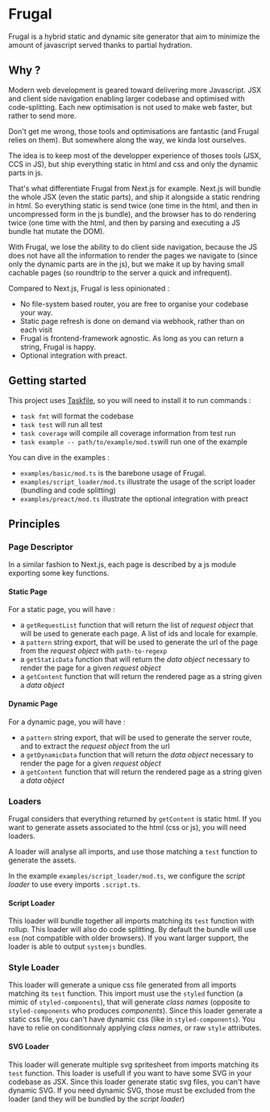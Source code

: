 # Frugal

Frugal is a hybrid static and dynamic site generator that aim to minimize the amount of javascript served thanks to partial hydration.

## Why ?

Modern web development is geared toward delivering more Javascript. JSX and client side navigation enabling larger codebase and optimised with code-splitting. Each new optimisation is not used to make web faster, but rather to send more.

Don't get me wrong, those tools and optimisations are fantastic (and Frugal relies on them). But somewhere along the way, we kinda lost ourselves. 

The idea is to keep most of the developper experience of thoses tools (JSX, CCS in JS), but ship everything static in html and css and only the dynamic parts in js.

That's what differentiate Frugal from Next.js for example. Next.js will bundle the whole JSX (even the static parts), and ship it alongside a static rendring in html. So everything static is send twice (one time in the html, and then in uncompressed form in the js bundle), and the browser has to do rendering twice (one time with the html, and then by parsing and executing a JS bundle hat mutate the DOM).

With Frugal, we lose the ability to do client side navigation, because the JS does not have all the information to render the pages we navigate to (since only the dynamic parts are in the js), but we make it up by having small cachable pages (so roundtrip to the server a quick and infrequent).

Compared to Next.js, Frugal is less opinionated : 
- No file-system based router, you are free to organise your codebase your way. 
- Static page refresh is done on demand via webhook, rather than on each visit
- Frugal is frontend-framework agnostic. As long as you can return a string, Frugal is happy.
- Optional integration with preact.

## Getting started

This project uses [Taskfile](https://taskfile.dev/#/), so you will need to install it to run commands :
- `task fmt` will format the codebase
- `task test` will run all test
- `task coverage` will compile all coverage information from test run
- `task example -- path/to/example/mod.ts`will run one of the example

You can dive in the examples :
- `examples/basic/mod.ts` is the barebone usage of Frugal. 
- `examples/script_loader/mod.ts` illustrate the usage of the script loader (bundling and code splitting)
- `examples/preact/mod.ts` illustrate the optional integration with preact

## Principles

###  Page Descriptor

In a similar fashion to Next.js, each page is described by a js module exporting some key functions.

#### Static Page
For a static page, you will have :
- a `getRequestList` function that will return the list of _request object_ that will be used to generate each page. A list of ids and locale for example.
- a `pattern` string export, that will be used to generate the url of the page from the _request object_ with `path-to-regexp`
- a `getStaticData` function that will return the _data object_ necessary to render the page for a given _request object_
- a `getContent` function that will return the rendered page as a string given a _data object_ 

#### Dynamic Page
For a dynamic page, you will have : 
- a `pattern` string export, that will be used to generate the server route, and to extract the _request object_ from the url
- a `getDynamicData` function that will return the _data object_ necessary to render the page for a given _request object_
- a `getContent` function that will return the rendered page as a string given a _data object_ 

### Loaders

Frugal considers that everything returned by `getContent` is static html. If you want to generate assets associated to the html (css or js), you will need loaders.

A loader will analyse all imports, and use those matching a `test` function to generate the assets.

In the example `examples/script_loader/mod.ts`, we configure the _script loader_ to use every imports `.script.ts`. 

#### Script Loader

This loader will bundle together all imports matching its `test` function with rollup. This loader will also do code splitting. By default the bundle will use `esm` (not compatible with older browsers). If you want larger support, the loader is able to output `systemjs` bundles.

### Style Loader

This loader will generate a unique css file generated from all imports matching its `test` function.  This import must use the `styled` function (a mimic of `styled-components`), that will generate _class names_ (opposite to `styled-components` who produces _components_). Since this loader generate a static css file, you can't have dynamic css (like in `styled-components`). You have to relie on conditionnaly applying _class names_, or raw `style` attributes.

#### SVG Loader

This loader will generate multiple svg spritesheet from imports matching its `test` function. This loader is usefull if you want to have some SVG in your codebase as JSX. Since this loader generate static svg files, you can't have dynamic SVG. If you need dynamic SVG, those must be excluded from the loader (and they will be bundled by the _script loader_)
